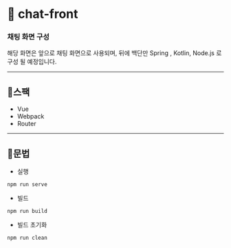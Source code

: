 # 🤺 chat-front
### 채팅 화면 구성 ###

해당 화면은 앞으로 채팅 화면으로 사용되며, 뒤에 백단만 Spring , Kotlin, Node.js 로 구성 될 예정입니다.
***
## 📜스팩

- Vue
- Webpack
- Router

***

## 📜문법

- 실행
```shell
npm run serve
```
- 빌드
```shell
npm run build
```
- 빌드 초기화
```shell
npm run clean
```

